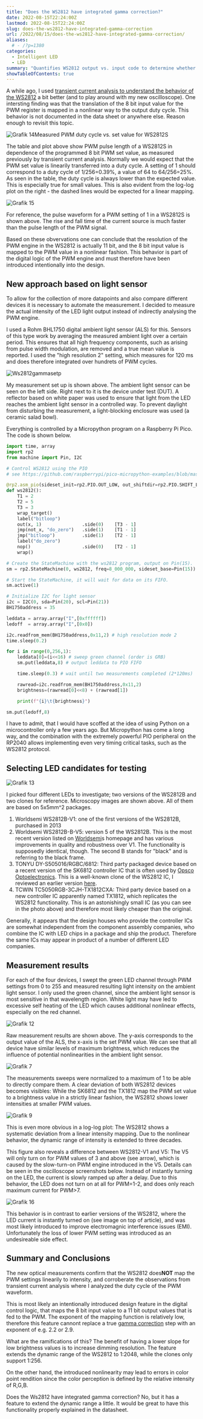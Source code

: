 ```yaml
---
title: "Does the WS2812 have integrated gamma correction?"
date: 2022-08-15T22:24:00Z
lastmod: 2022-08-15T22:24:00Z
slug: does-the-ws2812-have-integrated-gamma-correction
url: /2022/08/15/does-the-ws2812-have-integrated-gamma-correction/
aliases:
  # - /?p=1380
categories:
  - Intelligent LED
  - LED
summary: "Quantifies WS2812 output vs. input code to determine whether internal gamma correction exists." 
showTableOfContents: true
---
```


A while ago, I used [transient current analysis to understand the behavior of the WS2812](https://cpldcpu.wordpress.com/2020/12/19/power-analysis-probing-ws2812-rgb-leds/) a bit better (and to play around with my new oscilloscope). One intersting finding was that the translation of the 8 bit input value for the PWM register is mapped in a nonlinear way to the output duty cycle. This behavior is not documented in the data sheet or anywhere else. Reason enough to revisit this topic.

![Grafik 14](grafik-14.png)Measured PWM duty cycle vs. set value for WS2812S

The table and plot above show PWM pulse length of a WS2812S in dependence of the programmed 8 bit PWM set value, as measured previously by transient current analysis. Normally we would expect that the PWM set value is linearily transferred into a duty cycle. A setting of 1 should correspond to a duty cycle of 1/256=0.39%, a value of 64 to 64/256=25%. As seen in the table, the duty cycle is always lower than the expected value. This is especially true for small values. This is also evident from the log-log plot on the right - the dashed lines would be expected for a linear mapping.

![Grafik 15](grafik-15.png)

For reference, the pulse waveform for a PWM setting of 1 in a WS2812S is shown above. The rise and fall time of the current source is much faster than the pulse length of the PWM signal.

Based on these obvervations one can conclude that the resolution of the PWM engine in the WS2812 is actually 11 bit, and the 8 bit input value is mapped to the PWM value in a nonlinear fashion. This behavior is part of the digital logic of the PWM engine and must therefore have been introduced intentionally into the design.

## New approach based on light sensor

To allow for the collection of more datapoints and also compare different devices it is necessary to automate the measurement. I decided to measure the actual intensity of the LED light output instead of indirectly analysing the PWM engine.

I used a Rohm BHL1750 digital ambient light sensor (ALS) for this. Sensors of this type work by averaging the measured ambient light over a certain period. This ensures that all high frequency components, such as arising from pulse width modulation, are removed and a true mean value is reported. I used the "high resolution 2" setting, which measures for 120 ms and does therefore integrated over hundrets of PWM cycles.

![Ws2812gammasetp](ws2812gammasetp.jpg)

My measurement set up is shown above. The ambient light sensor can be seen on the left side. Right next to it is the device under test (DUT). A reflector based on white  paper was used to ensure that light from the LED reaches the ambient light sensor in a controlled way. To prevent daylight from disturbing the measurement, a light-blocking enclosure was used (a ceramic salad bowl).

Everything is controlled by a Micropython program on a Raspberry Pi Pico. The code is shown below.

```python
import time, array
import rp2
from machine import Pin, I2C

# Control WS2812 using the PIO
# see https://github.com/raspberrypi/pico-micropython-examples/blob/master/pio/pio_ws2812.py

@rp2.asm_pio(sideset_init=rp2.PIO.OUT_LOW, out_shiftdir=rp2.PIO.SHIFT_LEFT, autopull=True, pull_thresh=24)
def ws2812():
    T1 = 2
    T2 = 5
    T3 = 3
    wrap_target()
    label("bitloop")
    out(x, 1)               .side(0)    [T3 - 1]
    jmp(not_x, "do_zero")   .side(1)    [T1 - 1]
    jmp("bitloop")          .side(1)    [T2 - 1]
    label("do_zero")
    nop()                   .side(0)    [T2 - 1]
    wrap()

# Create the StateMachine with the ws2812 program, output on Pin(15).
sm = rp2.StateMachine(0, ws2812, freq=8_000_000, sideset_base=Pin(15))

# Start the StateMachine, it will wait for data on its FIFO.
sm.active(1)

# Initialize I2C for light sensor
i2c = I2C(0, sda=Pin(20), scl=Pin(21))
BH1750address = 35

leddata = array.array("I",[0xffffff])
ledoff  = array.array("I",[0x0])

i2c.readfrom_mem(BH1750address,0x11,2) # high resolution mode 2
time.sleep(0.2)

for i in range(0,256,1):
    leddata[0]=(i<<16) # sweep green channel (order is GRB)
    sm.put(leddata,8) # output leddata to PIO FIFO

    time.sleep(0.3) # wait until two measurements completed (2*120ms)

    rawread=i2c.readfrom_mem(BH1750address,0x11,2)
    brightness=(rawread[0]<<8) + (rawread[1])

    print(f"{i}\t{brightness}")

sm.put(ledoff,8)
```

I have to admit, that I would have scoffed at the idea of using Python on a microcontroller only a few years ago. But Micropython has come a long way, and the combination with the extremely powerful PIO peripheral on the RP2040 allows implementing even very timing critical tasks, such as the WS2812 protocol.

## Selecting LED candidates for testing

![Grafik 13](grafik-13.png)

I picked four different LEDs to investigate; two versions of the WS2812B and two clones for reference. Microscopy images are shown above. All of them are based on 5x5mm^2 packages.

1. Worldsemi WS2812B-V1: one of the first versions of the WS2812B, purchased in 2013
2. Worldsemi WS2812B-B-V5: version 5 of the WS2812B. This is the most recent version listed on [Worldsemi](http://www.world-semi.com/)s homepage and has various improvements in quality and robustness over V1. The functionality is supposedly identical, though. The second B stands for "black" and is referring to the black frame.
3. TONYU DY-S505016/RGBC/6812: Third party packaged device based on a recent version of the SK6812 controller IC that is often used by [Opsco Optoelectronics](https://www.opscoled.com/).  This is a well-known clone of the WS2812 IC, I reviewed an earlier version [here](https://cpldcpu.wordpress.com/2016/03/09/the-sk6812-another-intelligent-rgb-led/).
4. TCWIN TC5050RGB-3CJH-TX1812CXA: Third party device based on a new controller IC apparently named TX1812, which replicates the WS2812 functionality. This is an astonishingly small IC (as you can see in the photo above) and therefore most likely cheaper than the original.

Generally, it appears that the design houses who provide the controller ICs are somewhat independent from the component assembly companies, who combine the  IC with LED chips in a package and ship the product. Therefore the same ICs may appear in product of  a number of different LED companies.

## Measurement results

For each of the four devices, I swept the green LED channel through PWM settings from 0 to 255 and measured resulting light intensity on the ambient light sensor. I only used the green channel, since the ambient light sensor is most sensitive in that wavelength region. White light may have led to excessive self heating of the LED which causes additional nonlinear effects, especially on the red channel.

![Grafik 12](grafik-12.png)

Raw measurement results are shown above. The y-axis corresponds to the output value of the ALS, the x-axis is the set PWM value. We can see that all device have similar levels of maximum brightness, which reduces the influence of potential nonlinearities in the ambient light sensor.

![Grafik 7](grafik-7.png)

The measurements sweeps were normalized to a maximum of 1 to be able to directly compare them. A clear deviation of both WS2812 devices becomes visibles: While the SK6812 and the TX1812 map the PWM set value to a brightness value in a strictly linear fashion, the WS2812 shows lower intensities at smaller PWM values.

![Grafik 9](grafik-9.png)

This is even more obvious in a log-log plot: The WS2812 shows a systematic deviation from a linear intensity mapping. Due to the nonlinear behavior, the dynamic range of intensity is extended to three decades.

This figure also reveals a difference between WS2812-V1 and V5: The V5 will only turn on for PWM values of 3 and above (see arrow), which is caused by the slow-turn-on PWM engine introduced in the V5. Details can be seen in the oscilloscope screenshots below. Instead of instantly turning on the LED, the current is slowly ramped up after a delay. Due to this behavior, the LED does not turn on at all for PWM=1-2, and does only reach maximum current for PWM>7.

![Grafik 16](grafik-16.png)

This behavior is in contrast to earlier versions of the WS2812, where the LED current is instantly turned on (see image on top of article), and was most likely introduced to improve electromagnic interference issues (EMI). Unfortunately the loss of lower PWM setting was introduced as an undesireable side effect.

## Summary and Conclusions

The new optical measurements confirm that the WS2812 does**NOT** map the PWM settings linearily to intensity, and corroberate the observations from transient current analysis where I analyzed the duty cycle of the PWM waveform.

This is most likely an intentionally introduced design feature in the digital control logic, that maps the 8 bit input value to a 11 bit output values that is fed to the PWM. The exponent of the mapping function is relatively low, therefore this feature cannont replace a true [gamma correction](https://en.wikipedia.org/wiki/Gamma_correction) step with an exponent of e.g. 2.2 or 2.9.

What are the ramifications of this? The benefit of having a lower slope for low brightness values is to increase dimming resolution. The feature extends the dynamic range of the WS2812 to 1:2048, while the clones only support 1:256.

On the other hand, the introduced nonlinearity may lead to errors in color point rendition since the color perception is defined by the relative intensity of R,G,B.

Does the Ws2812 have integrated gamma correction? No, but it has a feature to extend the dynamic range a little. It would be great to have this functionality properly explained in the datasheet.
